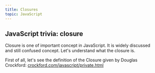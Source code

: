 ```yaml
---
title: Closures
topic: JavaScript
---
```


## JavaScript trivia: closure

Closure is one of important concept in JavaScript. It is widely discussed and still confused concept. Let's understand what the closure is.

First of all, let's see the definition of the Closure given by Douglas Crockford: [crockford.com/javascript/private.html](https://crockford.com/javascript/private.html)
